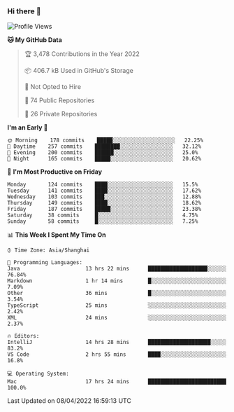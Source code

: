 ### Hi there 👋

<!--
**qbosen/qbosen** is a ✨ _special_ ✨ repository because its `README.md` (this file) appears on your GitHub profile.

Here are some ideas to get you started:

- 🔭 I’m currently working on ...
- 🌱 I’m currently learning ...
- 👯 I’m looking to collaborate on ...
- 🤔 I’m looking for help with ...
- 💬 Ask me about ...
- 📫 How to reach me: ...
- 😄 Pronouns: ...
- ⚡ Fun fact: ...
-->

<!--START_SECTION:waka-->
![Profile Views](http://img.shields.io/badge/Profile%20Views-1-blue)

**🐱 My GitHub Data** 

> 🏆 3,478 Contributions in the Year 2022
 > 
> 📦 406.7 kB Used in GitHub's Storage 
 > 
> 🚫 Not Opted to Hire
 > 
> 📜 74 Public Repositories 
 > 
> 🔑 26 Private Repositories  
 > 
**I'm an Early 🐤** 

```text
🌞 Morning    178 commits    █████░░░░░░░░░░░░░░░░░░░░   22.25% 
🌆 Daytime    257 commits    ████████░░░░░░░░░░░░░░░░░   32.12% 
🌃 Evening    200 commits    ██████░░░░░░░░░░░░░░░░░░░   25.0% 
🌙 Night      165 commits    █████░░░░░░░░░░░░░░░░░░░░   20.62%

```
📅 **I'm Most Productive on Friday** 

```text
Monday       124 commits    ████░░░░░░░░░░░░░░░░░░░░░   15.5% 
Tuesday      141 commits    ████░░░░░░░░░░░░░░░░░░░░░   17.62% 
Wednesday    103 commits    ███░░░░░░░░░░░░░░░░░░░░░░   12.88% 
Thursday     149 commits    ████░░░░░░░░░░░░░░░░░░░░░   18.62% 
Friday       187 commits    █████░░░░░░░░░░░░░░░░░░░░   23.38% 
Saturday     38 commits     █░░░░░░░░░░░░░░░░░░░░░░░░   4.75% 
Sunday       58 commits     █░░░░░░░░░░░░░░░░░░░░░░░░   7.25%

```


📊 **This Week I Spent My Time On** 

```text
⌚︎ Time Zone: Asia/Shanghai

💬 Programming Languages: 
Java                     13 hrs 22 mins      ███████████████████░░░░░░   76.84% 
Markdown                 1 hr 14 mins        █░░░░░░░░░░░░░░░░░░░░░░░░   7.09% 
Other                    36 mins             █░░░░░░░░░░░░░░░░░░░░░░░░   3.54% 
TypeScript               25 mins             ░░░░░░░░░░░░░░░░░░░░░░░░░   2.42% 
XML                      24 mins             ░░░░░░░░░░░░░░░░░░░░░░░░░   2.37%

🔥 Editors: 
IntelliJ                 14 hrs 28 mins      ████████████████████░░░░░   83.2% 
VS Code                  2 hrs 55 mins       ████░░░░░░░░░░░░░░░░░░░░░   16.8%

💻 Operating System: 
Mac                      17 hrs 24 mins      █████████████████████████   100.0%

```


 Last Updated on 08/04/2022 16:59:13 UTC
<!--END_SECTION:waka-->
